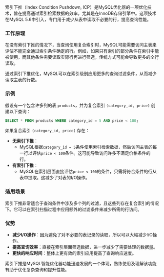 索引下推（Index Condition Pushdown, ICP）是MySQL优化器的一项优化技术，旨在提高通过索引检索数据的效率，尤其是在InnoDB存储引擎中。这项技术在MySQL 5.6中引入，专门用于减少从表中读取不必要的行，提高查询性能。

### 工作原理
在没有索引下推的情况下，当查询使用复合索引时，MySQL可能需要访问主表来评估不能完全通过索引条件确定的行。例如，如果只有索引的部分条件在索引中能被使用，而其他条件需要读取实际行再进行筛选，传统方式可能会导致更多的全行读取。

通过索引下推优化，MySQL可以在索引级别应用更多的查询过滤条件，从而减少读取主表的行数。

### 示例
假设有一个包含许多列的表 `products`，并为复合索引 `(category_id, price)` 创建以下查询：

```sql
SELECT * FROM products WHERE category_id = 5 AND price < 100;
```

如果复合索引 `(category_id, price)` 存在：

+ **无索引下推**：
    - MySQL根据`category_id = 5`条件使用索引检索数据，然后访问主表的每一行以评估`price < 100`条件。这可能导致访问许多不满足价格条件的行。
+ **有索引下推**：
    - MySQL在索引层面直接评估`price < 100`的条件，只需将符合条件的行从表中提取。这减少了对表的I/O操作。

### 适用场景
索引下推非常适合于查询条件中涉及多个列的过滤，且这些列存在复合索引的情况下。它可以在索引扫描过程中应用额外的过滤条件来减少所需的行访问。

### 优势
+ **减少I/O操作**：因为避免了对不必要的表记录的读取，所以可以大幅减少I/O操作。
+ **提高查询效率**：直接在索引层面筛选数据，进一步减少了需要处理的数据量。
+ **更快的响应时间**：整体上更有效的索引应用提高了查询响应速度。

索引下推是MySQL智能优化器功能迅速发展的一个体现，熟练使用及理解该功能有助于优化复杂查询和提升性能。

